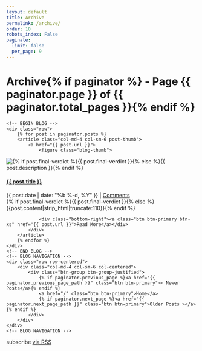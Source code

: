 ```yaml
---
layout: default
title: Archive
permalink: /archive/
order: 10
robots_index: False
paginate:
  limit: false
  per_page: 9
---
```


<div class="home">

  <h1 class="page-heading">Archive{% if paginator %} - Page {{ paginator.page }} of {{ paginator.total_pages }}{% endif %}</h1>

    <!-- BEGIN BLOG -->
    <div class="row">
        {% for post in paginator.posts %}
        <article class="col-md-4 col-sm-6 post-thumb">
            <a href="{{ post.url }}">
                <figure class="blog-thumb">
<!--                <img src="{% if post.carousel %}{{ post.carousel }}{% else %}/img/carousel/fullimage1.jpg{% endif %}" alt="{{ post.description }}" {% if post.description %}title="{{ post.description }}"{% endif %}>
    -->
 <img src="{% if post.carousel %}{{ post.carousel }}{% else %}/img/carousel/fullimage1.jpg{% endif %}" alt="{% if post.final-verdict %}{{ post.final-verdict }}{% else %}{{  post.description }}{% endif %}" title="{% if post.final-verdict %}{{ post.final-verdict }}{% else %}{{ post.description }}{% endif %}">
            </figure>
            </a>
            <div class="post-area">
                <a href="{{ post.url }}">
                    <h4>{{ post.title }}</h4>
                </a>
                <p class="post-info"><span class="glyphicon glyphicon-time"></span> {{ post.date | date: "%b %-d, %Y" }} | <a href="{{ site.url }}{{ post.url }}#comments">Comments <span class="badge"><fb:comments-count href="{{ site.url }}{{ post.url }}"></fb:comments-count></span></a><!--{% if post.rating %} | <i>{{ post.rating}}/100</i>{% endif %}--><br />
                <!--{{post.content|strip_html|truncate:110}}-->{% if post.final-verdict %}{{ post.final-verdict }}{% else %}{{post.content|strip_html|truncate:110}}{% endif %}</p>
                
                <div class="bottom-right"><a class="btn btn-primary btn-xs" href="{{ post.url }}">Read More</a></div>
            </div>
        </article>
        {% endfor %}
    </div>
    <!-- END BLOG -->
    <!-- BLOG NAVIGATION -->
    <div class="row row-centered">
        <div class="col-md-4 col-sm-6 col-centered">
            <div class="btn-group btn-group-justified">
                {% if paginator.previous_page %}<a href="{{ paginator.previous_page_path }}" class="btn btn-primary">< Newer Posts</a>{% endif %}
                <a href="/" class="btn btn-primary">Home</a>
                {% if paginator.next_page %}<a href="{{ paginator.next_page_path }}" class="btn btn-primary">Older Posts ></a>{% endif %}
            </div>
        </div>
    </div>
    <!-- BLOG NAVIGATION -->

  <p class="rss-subscribe">subscribe <a href="{{ "/feed.xml" | prepend: site.baseurl }}">via RSS</a></p>

</div>
